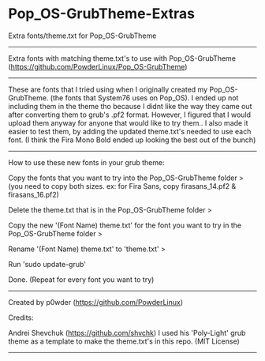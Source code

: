 # Pop_OS-GrubTheme-Extras
Extra fonts/theme.txt for Pop_OS-GrubTheme
______________________________________________________________

Extra fonts with matching theme.txt's to use with Pop_OS-GrubTheme
(https://github.com/PowderLinux/Pop_OS-GrubTheme)

______________________________________________________________

These are fonts that I tried using when I originally created my Pop_OS-GrubTheme.
(the fonts that System76 uses on Pop_OS). I ended up not including them in the theme tho
because I didnt like the way they came out after converting them to grub's .pf2 format.
However, I figured that I would upload them anyway for anyone that would like to try them..
I also made it easier to test them, by adding the updated theme.txt's needed to use each font.
(I think the Fira Mono Bold ended up looking the best out of the bunch)

______________________________________________________________

How to use these new fonts in your grub theme:


Copy the fonts that you want to try into the Pop_OS-GrubTheme folder >
(you need to copy both sizes. ex: for Fira Sans, copy firasans_14.pf2 & firasans_16.pf2)

Delete the theme.txt that is in the Pop_OS-GrubTheme folder >

Copy the new '(Font Name) theme.txt' for the font you want to try in the Pop_OS-GrubTheme folder >

Rename '(Font Name) theme.txt' to 'theme.txt' >

Run 'sudo update-grub'

Done. (Repeat for every font you want to try)

______________________________________________________________

Created by p0wder (https://github.com/PowderLinux)


Credits:

Andrei Shevchuk (https://github.com/shvchk)
I used his 'Poly-Light' grub theme as a template to make the theme.txt's in this repo.
(MIT License)

______________________________________________________________
